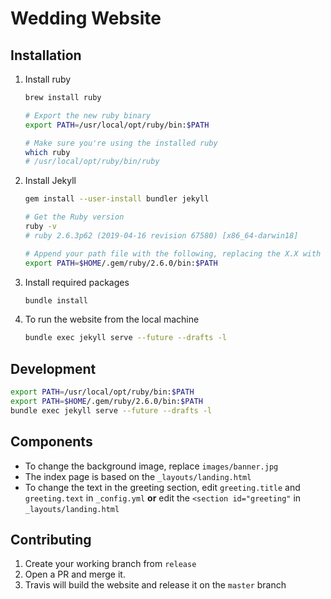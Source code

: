 # Wedding Website

## Installation

1. Install ruby

    ```bash
    brew install ruby

    # Export the new ruby binary
    export PATH=/usr/local/opt/ruby/bin:$PATH

    # Make sure you're using the installed ruby
    which ruby
    # /usr/local/opt/ruby/bin/ruby
    ```

1. Install Jekyll

    ```bash
    gem install --user-install bundler jekyll

    # Get the Ruby version
    ruby -v
    # ruby 2.6.3p62 (2019-04-16 revision 67580) [x86_64-darwin18]

    # Append your path file with the following, replacing the X.X with the first two digits of your Ruby version.
    export PATH=$HOME/.gem/ruby/2.6.0/bin:$PATH
    ```

1. Install required packages

    ```bash
    bundle install
    ```

1. To run the website from the local machine

    ```bash
    bundle exec jekyll serve --future --drafts -l
    ```

## Development

```bash
export PATH=/usr/local/opt/ruby/bin:$PATH
export PATH=$HOME/.gem/ruby/2.6.0/bin:$PATH
bundle exec jekyll serve --future --drafts -l
```

## Components

- To change the background image, replace `images/banner.jpg`
- The index page is based on the `_layouts/landing.html`
- To change the text in the greeting section, edit `greeting.title` and `greeting.text` in `_config.yml` **or** edit the `<section id="greeting"` in `_layouts/landing.html`

## Contributing

1. Create your working branch from `release`
1. Open a PR and merge it.
1. Travis will build the website and release it on the `master` branch